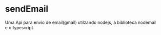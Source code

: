 # sendEmail

Uma Api para envio de email(gmail) utilzando nodejs, a biblioteca nodemail e o typescript.
